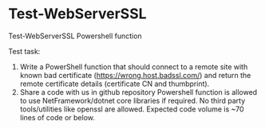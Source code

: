 # Test-WebServerSSL
Test-WebServerSSL Powershell function



Test task:
1. Write a PowerShell function that should connect to a remote site with known bad certificate (https://wrong.host.badssl.com/) and return the remote certificate details (certificate CN and thumbprint).
2. Share a code with us in github repository
Powershell function is allowed to use NetFramework/dotnet core libraries if required. No third party tools/utilities like openssl are allowed.
Expected code volume is ~70 lines of code or below.
